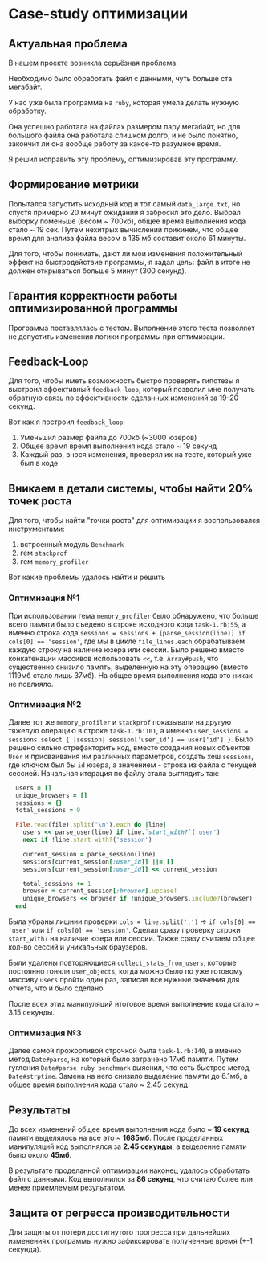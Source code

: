 # Case-study оптимизации

## Актуальная проблема
В нашем проекте возникла серьёзная проблема.

Необходимо было обработать файл с данными, чуть больше ста мегабайт.

У нас уже была программа на `ruby`, которая умела делать нужную обработку.

Она успешно работала на файлах размером пару мегабайт, но для большого файла она работала слишком долго, и не было понятно, закончит ли она вообще работу за какое-то разумное время.

Я решил исправить эту проблему, оптимизировав эту программу.

## Формирование метрики
Попытался запустить исходный код и тот самый `data_large.txt`, но спустя примерно 20 минут ожиданий я забросил это дело. Выбрал выборку поменьше (весом ~ 700кб), общее время выполнения кода стало ~ 19 сек. Путем нехитрых вычислений прикинем, что общее время для анализа файла весом в 135 мб составит около 61 минуты.

Для того, чтобы понимать, дают ли мои изменения положительный эффект на быстродействие программы, я задал цель: файл в итоге не должен открываться больше 5 минут (300 секунд).

## Гарантия корректности работы оптимизированной программы
Программа поставлялась с тестом. Выполнение этого теста позволяет не допустить изменения логики программы при оптимизации.

## Feedback-Loop
Для того, чтобы иметь возможность быстро проверять гипотезы я выстроил эффективный `feedback-loop`, который позволил мне получать обратную связь по эффективности сделанных изменений за 19-20 секунд.

Вот как я построил `feedback_loop`:

1) Уменьшил размер файла до 700кб (~3000 юзеров)
2) Общее время время выполнения кода стало ~ 19 секунд
3) Каждый раз, внося изменения, проверял их на тесте, который уже был в коде

## Вникаем в детали системы, чтобы найти 20% точек роста
Для того, чтобы найти "точки роста" для оптимизации я воспользовался инструментами:

1) встроенный модуль `Benchmark`
2) гем `stackprof`
3) гем `memory_profiler`

Вот какие проблемы удалось найти и решить

### Оптимизация №1
При использовании гема `memory_profiler` было обнаружено, что больше всего памяти было съедено в строке исходного кода `task-1.rb:55`, а именно строка кода `sessions = sessions + [parse_session(line)] if cols[0] == 'session'`, где мы в цикле `file_lines.each` обрабатываем каждую строку на наличие юзера или сессии.
Было решено вместо конкатенации массивов использовать `<<`, т.е. `Array#push`, что существенно снизило память, выделенную на эту операцию (вместо 1119мб стало лишь 37мб).
На общее время выполнения кода это никак не повлияло.

### Оптимизация №2
Далее тот же `memory_profiler` и `stackprof` показывали на другую тяжелую операцию в строке `task-1.rb:101`, а именно `user_sessions = sessions.select { |session| session['user_id'] == user['id'] }`.
Было решено сильно отрефакторить код, вместо создания новых объектов `User` и присваивания им различных параметров, создать хеш `sessions`, где ключом был бы `id` юзера, а значением - строка из файла с текущей сессией.
Начальная итерация по файлу стала выглядить так:

```ruby
  users = []
  unique_browsers = []
  sessions = {}
  total_sessions = 0

  File.read(file).split("\n").each do |line|
    users << parse_user(line) if line.`start_with?`('user')
    next if !line.start_with?('session')

    current_session = parse_session(line)
    sessions[current_session[:user_id]] ||= []
    sessions[current_session[:user_id]] << current_session

    total_sessions += 1
    browser = current_session[:browser].upcase!
    unique_browsers << browser if !unique_browsers.include?(browser)
  end
```
Была убраны лишнии проверки `cols = line.split(',')` -> `if cols[0] == 'user'` или `if cols[0] == 'session'`. Сделал сразу проверку строки `start_with?` на наличие юзера или сессии.
Также сразу считаем общее кол-во сессий и уникальных браузеров.

Были удалены повторяющиеся `collect_stats_from_users`, которые постоянно гоняли `user_objects`, когда можно было по уже готовому массиву `users` пройти один раз, записав все нужные значения для отчета, что и было сделано.

После всех этих манипуляций итоговое время выполнение кода стало ~ 3.15 секунды.

### Оптимизация №3
Далее самой прожорливой строчкой была `task-1.rb:140`, а именно метод `Date#parse`, на который было затрачено 17мб памяти. Путем гугления `Date#parse ruby benchmark` выяснил, что есть быстрее метод - `Date#strptime`. Замена на него снизило выделение памяти до 6.1мб, а общее время выполнения кода стало ~ 2.45 секунд.

## Результаты
До всех изменений общее время выполнения кода было ~ **19 секунд**, памяти выделялось на все это ~ **1685мб**.
После проделанных манипуляций код выполнялся за **2.45 секунды**, а выделение памяти было около **45мб**.

В результате проделанной оптимизации наконец удалось обработать файл с данными.
Код выполнился за **86 секунд**, что считаю более или менее приемлемым результатом.

## Защита от регресса производительности
Для защиты от потери достигнутого прогресса при дальнейших изменениях программы нужно зафиксировать полученные время (+-1 секунда).
